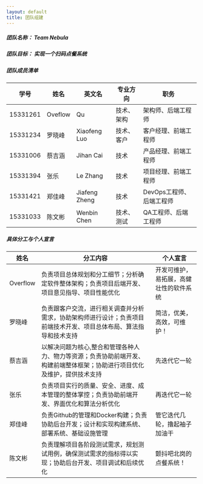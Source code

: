 ```yaml
---
layout: default
title: 团队组建
---
```




##### 团队名称： Team Nebula
##### 团队目标： 实现一个扫码点餐系统
##### 团队成员清单  
学号|姓名|英文名|专业方向|职务
--- | --- | --- | --- | ---
15331261|Oveflow|Qu|技术、架构|架构师、后端工程师
15331234|罗晓峰|Xiaofeng Luo|技术、客户|客户经理、前端工程师
15331006|蔡吉涵|Jihan Cai|技术|产品经理、前端工程师
15331394|张乐|Le Zhang|技术|项目经理、前端工程师
15331421|郑佳峰|Jiafeng Zheng|技术|DevOps工程师、后端工程师
15331033|陈文彬|Wenbin Chen|技术、测试|QA工程师、后端工程师

##### 具体分工与个人宣言

姓名|分工内容|个人宣言
--- |  ---  | ---
Overflow|负责项目总体规划和分工细节；分析确定软件整体架构；负责项目后端开发、项目意见指导、项目性能优化|开发可维护，易拓展，高健壮性的软件系统
罗晓峰|负责跟客户交流，进行相关调查并分析需求，协助架构师进行设计；负责项目前端技术开发、项目总体布局、算法指导和技术支持|简洁，优美，高效，可维护！
蔡吉涵|以解决问题为核心,整合和管理各种人力、物力等资源；负责协助前端开发、构建前端整体框架；协助进行项目优化及维护，提供技术支持|先迭代它一轮
张乐|负责项目实行的质量、安全、进度、成本管理的整体掌控；负责协助前端开发、界面优化和算法分析优化|再迭代它一轮
郑佳峰|负责Github的管理和Docker构建；负责协助后台开发；设计和实现构建系统、部署系统、基础设施管理|管它迭代几轮，撸起袖子加油干
陈文彬|负责理解项目各阶段测试需求，规划测试用例，确保测试需求的指标得以实现；协助后台开发、项目调试和后续优化|颤抖吧北岗的点餐系统！
